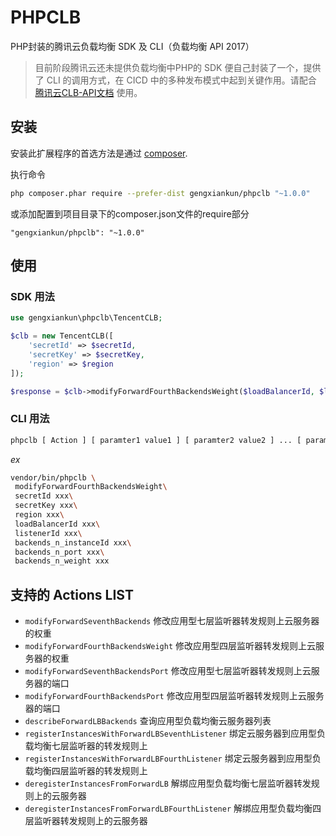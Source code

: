 # PHPCLB
PHP封装的腾讯云负载均衡 SDK 及 CLI（负载均衡 API 2017）
> 目前阶段腾讯云还未提供负载均衡中PHP的 SDK 便自己封装了一个，提供了 CLI 的调用方式，在 CICD 中的多种发布模式中起到关键作用。请配合 [腾讯云CLB-API文档](https://cloud.tencent.com/document/product/214/888) 使用。

## 安装

安装此扩展程序的首选方法是通过 [composer](http://getcomposer.org/download/).

执行命令
```bash
php composer.phar require --prefer-dist gengxiankun/phpclb "~1.0.0"
```

或添加配置到项目目录下的composer.json文件的require部分

`"gengxiankun/phpclb": "~1.0.0"`

## 使用

### SDK 用法

```php
use gengxiankun\phpclb\TencentCLB;

$clb = new TencentCLB([
    'secretId' => $secretId,
    'secretKey' => $secretKey,
    'region' => $region
]);

$response = $clb->modifyForwardFourthBackendsWeight($loadBalancerId, $listenerId, $backends_n_instanceId, $backends_n_port, $backends_n_weight);
```

### CLI 用法

```bash
phpclb [ Action ] [ paramter1 value1 ] [ paramter2 value2 ] ... [ paramterN valueN ]
```
*ex*
```bash
vendor/bin/phpclb \
 modifyForwardFourthBackendsWeight\
 secretId xxx\
 secretKey xxx\
 region xxx\
 loadBalancerId xxx\
 listenerId xxx\
 backends_n_instanceId xxx\
 backends_n_port xxx\
 backends_n_weight xxx
```

## 支持的 Actions LIST
- `modifyForwardSeventhBackends` 修改应用型七层监听器转发规则上云服务器的权重
- `modifyForwardFourthBackendsWeight` 修改应用型四层监听器转发规则上云服务器的权重
- `modifyForwardSeventhBackendsPort` 修改应用型七层监听器转发规则上云服务器的端口
- `modifyForwardFourthBackendsPort` 修改应用型四层监听器转发规则上云服务器的端口
- `describeForwardLBBackends` 查询应用型负载均衡云服务器列表
- `registerInstancesWithForwardLBSeventhListener` 绑定云服务器到应用型负载均衡七层监听器的转发规则上
- `registerInstancesWithForwardLBFourthListener` 绑定云服务器到应用型负载均衡四层监听器的转发规则上
- `deregisterInstancesFromForwardLB` 解绑应用型负载均衡七层监听器转发规则上的云服务器
- `deregisterInstancesFromForwardLBFourthListener` 解绑应用型负载均衡四层监听器转发规则上的云服务器

